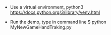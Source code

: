 * Use a virtual environment, python3
  https://docs.python.org/3/library/venv.html

* Run the demo, type in command line
  $ python MyNewGameHandTraking.py



